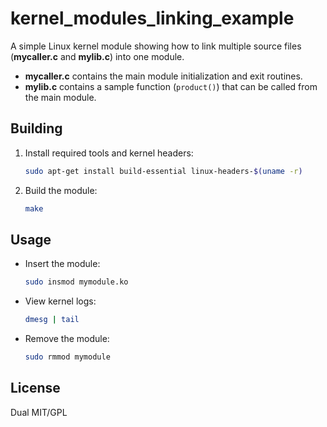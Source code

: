 # kernel_modules_linking_example

A simple Linux kernel module showing how to link multiple source files (**mycaller.c** and **mylib.c**) into one module.  
- **mycaller.c** contains the main module initialization and exit routines.  
- **mylib.c** contains a sample function (`product()`) that can be called from the main module.  

## Building

1. Install required tools and kernel headers:
   ```bash
   sudo apt-get install build-essential linux-headers-$(uname -r)
   ```
2. Build the module:
   ```bash
   make
   ```

## Usage

- Insert the module:
  ```bash
  sudo insmod mymodule.ko
  ```
- View kernel logs:
  ```bash
  dmesg | tail
  ```
- Remove the module:
  ```bash
  sudo rmmod mymodule
  ```

## License

Dual MIT/GPL
